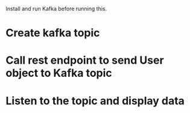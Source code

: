 Install and run Kafka before running this.

# Create kafka topic
# Call rest endpoint to send User object to Kafka topic
# Listen to the topic and display data
